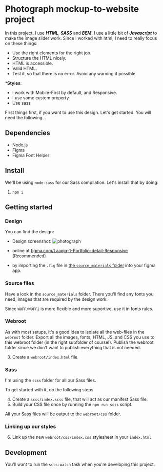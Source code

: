# Photograph mockup-to-website project

In this project, I use ***HTML***, ***SASS*** and ***BEM***. I use a little bit of ***Javascript*** to make the image slider work. Since I worked with html, I need to really focus on these things: 

  - Use the right elements for the right job.
  - Structure the HTML nicely.
  - HTML is accessible.
  - Valid HTML.
  - Test it, so that there is no error. Avoid any warning if possible.

  ***Styles**:
  - I work with Mobile-First by default, and Responsive.
  - I use some custom property
  - Use sass 

First things first, if you want to use this design. Let's get started. You will need the following…

## Dependencies

- Node.js
- Figma
- Figma Font Helper

## Install

We'll be using `node-sass` for our Sass compilation. Let's install that by doing:

1. `npm i`

## Getting started

### Design

You can find the design:

- Design screenshot:
![photograph](https://iili.io/KoEJbn.png)

- online at [figma.com/Laaqiq-1-Portfolio-detail-Responsive](https://www.figma.com/file/VgF87mULloYb7HZ1EMCRzU/Laaqiq-1-Portfolio-detail-Responsive?node-id=0%3A1) (Recommended)
- by importing the `.fig` file in [the `source_materials` folder](./source_materials/) into your figma app.

### Source files

Have a look in the `source_materials` folder. There you'll find any fonts you need, images that are required by the design work.

Since `WOFF/WOFF2` is more flexible and more suportive, use it in fonts rules.

### Webroot

As with most setups, it's a good idea to isolate all the web-files in the `webroot` folder.
Export all the images, fonts, HTML, JS, and CSS you use to this webroot folder (in the right subfolder of course!). Publish the webroot folder since we don't want to publish everything that is not needed.

3. Create a `webroot/index.html` file.

### Sass

I'm using the `scss` folder for all our Sass files.

To get started with it, do the following steps

4. Create a `scss/index.scss` file, that will act as our manifest Sass file.
5. Build your CSS file once by running the `npm run scss` script.

All your Sass files will be output to the `webroot/css` folder.

### Linking up our styles

6. Link up the new `webroot/css/index.css` stylesheet in your `index.html`

## Development

You'll want to run the `scss:watch` task when you're developing this project.